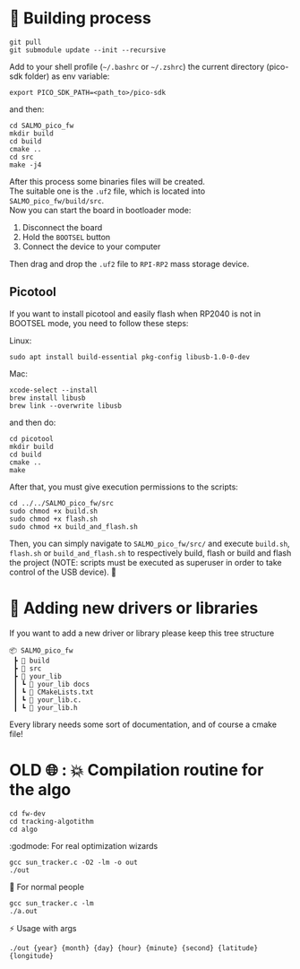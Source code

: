 # :rainbow: Building process
    git pull
    git submodule update --init --recursive

Add to your shell profile (`~/.bashrc` or `~/.zshrc`) the current directory (pico-sdk folder) as env variable:
    
`export PICO_SDK_PATH=<path_to>/pico-sdk`

and then:

    cd SALMO_pico_fw
    mkdir build
    cd build 
    cmake ..
    cd src
    make -j4

After this process some binaries files will be created. <br>The suitable one is the `.uf2` file, which is located into `SALMO_pico_fw/build/src`.<br>
Now you can start the board in bootloader mode:
1. Disconnect the board
1. Hold the `BOOTSEL` button
1. Connect the device to your computer

Then drag and drop the `.uf2` file to `RPI-RP2` mass storage device.

## Picotool
If you want to install picotool and easily flash when RP2040 is not in BOOTSEL mode, you need to follow these steps:

Linux:

    sudo apt install build-essential pkg-config libusb-1.0-0-dev
    
Mac:

    xcode-select --install
    brew install libusb
    brew link --overwrite libusb
    
and then do:

    cd picotool
    mkdir build
    cd build
    cmake ..
    make

After that, you must give execution permissions to the scripts:

    cd ../../SALMO_pico_fw/src
    sudo chmod +x build.sh
    sudo chmod +x flash.sh
    sudo chmod +x build_and_flash.sh

Then, you can simply navigate to `SALMO_pico_fw/src/` and execute `build.sh`, `flash.sh` or `build_and_flash.sh` to respectively build, flash or build and flash the project (NOTE: scripts must be executed as superuser in order to take control of the USB device). :nail_care:

# :briefcase: Adding new drivers or libraries
If you want to add a new driver or library please keep this tree structure
```
📦 SALMO_pico_fw
 ┣ 📂 build
 ┣ 📂 src
 ┣ 📂 your_lib
 ┃ ┗ 📂 your_lib docs
 ┃ ┗ 📜 CMakeLists.txt
 ┃ ┗ 📜 your_lib.c.
 ┃ ┗ 📜 your_lib.h
```
Every library needs some sort of documentation, and of course a cmake file!

# OLD :globe_with_meridians: : :boom: Compilation routine for the algo

    cd fw-dev
    cd tracking-algotithm
    cd algo

:godmode: For real optimization wizards

    gcc sun_tracker.c -O2 -lm -o out 
    ./out

:hatched_chick: For normal people

    gcc sun_tracker.c -lm  
    ./a.out

:zap: Usage with args

    ./out {year} {month} {day} {hour} {minute} {second} {latitude} {longitude}



    
